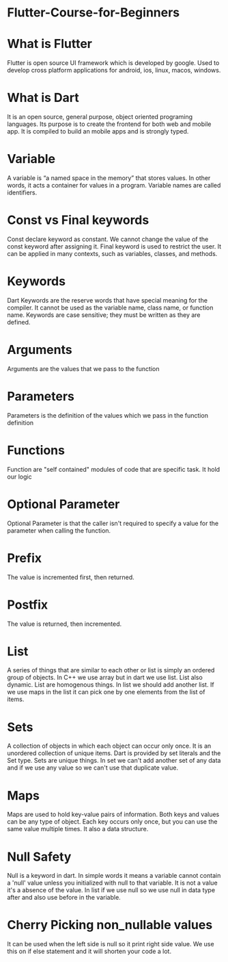 # Flutter-Course-for-Beginners
# What is Flutter
Flutter is open source UI framework which is developed by google. Used to develop cross platform applications for android, ios, linux, macos, windows.
# What is Dart
It is an open source, general purpose, object oriented programing languages. Its purpose is to create the frontend for both web and mobile app. It is compiled to build an mobile apps and is strongly typed. 
# Variable 
A variable is “a named space in the memory” that stores values. In other words, it acts a container for values in a program. Variable names are called identifiers.
# Const vs Final keywords
Const declare keyword as constant. We cannot change the value of the const keyword after assigning it.
Final keyword is used to restrict the user. It can be applied in many contexts, such as variables, classes, and methods.
# Keywords
Dart Keywords are the reserve words that have special meaning for the compiler. It cannot be used as the variable name, class name, or function name. Keywords are case sensitive; they must be written as they are defined.
# Arguments
Arguments are the values that we pass to the function
# Parameters
Parameters is the definition of the values which we pass in the function definition
# Functions
Function are "self contained" modules of code that are specific task. It hold our logic
# Optional Parameter
Optional Parameter is that the caller isn't required to specify a value for the parameter when calling the function.
# Prefix
The value is incremented first, then returned.
# Postfix
The value is returned, then incremented.
# List
A series of things that are similar to each other or list is simply an ordered group of objects. In C++ we use array but in dart we use list. List also dynamic. List are homogenous things. In list we should add another list. If we use maps in the list it can pick one by one elements from the list of items.
# Sets
A collection of objects in which each object can occur only once. It is an unordered collection of unique items. Dart is provided by set literals and the Set type. Sets are unique things. In set we can't add another set of any data and if we use any value so we can't use that duplicate value.
# Maps
Maps are used to hold key-value pairs of information. Both keys and values can be any type of object. Each key occurs only once, but you can use the same value multiple times. It also a data structure.
# Null Safety
Null is a keyword in dart. In simple words it means a variable cannot contain a 'null' value unless you initialized with null to that variable. It is not a value it's a absence of the value. In list if we use null so we use null in data type after and also use before in the variable.
# Cherry Picking non_nullable values
It can be used when the left side is null so it print right side value. We use this on if else statement and it will shorten your code a lot. 